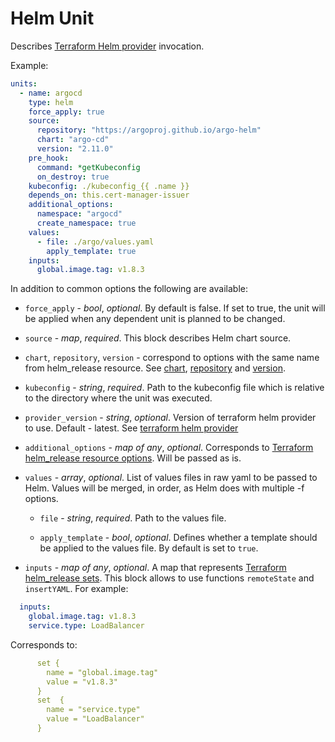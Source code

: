 # Helm Unit

Describes [Terraform Helm provider](https://registry.terraform.io/providers/hashicorp/helm/latest/docs) invocation.

Example:

```yaml
units:
  - name: argocd
    type: helm
    force_apply: true
    source:
      repository: "https://argoproj.github.io/argo-helm"
      chart: "argo-cd"
      version: "2.11.0"
    pre_hook:
      command: *getKubeconfig
      on_destroy: true
    kubeconfig: ./kubeconfig_{{ .name }}
    depends_on: this.cert-manager-issuer
    additional_options:
      namespace: "argocd"
      create_namespace: true
    values:
      - file: ./argo/values.yaml
        apply_template: true
    inputs:
      global.image.tag: v1.8.3
```

In addition to common options the following are available:

* `force_apply` - *bool*, *optional*. By default is false. If set to true, the unit will be applied when any dependent unit is planned to be changed.

* `source` - *map*, *required*. This block describes Helm chart source.

* `chart`, `repository`, `version` - correspond to options with the same name from helm_release resource. See [chart](https://registry.terraform.io/providers/hashicorp/helm/latest/docs/resources/release#chart), [repository](https://registry.terraform.io/providers/hashicorp/helm/latest/docs/resources/release#repository) and [version](https://registry.terraform.io/providers/hashicorp/helm/latest/docs/resources/release#version).

* `kubeconfig` - *string*, *required*. Path to the kubeconfig file which is relative to the directory where the unit was executed.
* `provider_version` - *string*, *optional*. Version of terraform helm provider to use. Default - latest. See [terraform helm provider](https://registry.terraform.io/providers/hashicorp/helm/latest)  

* `additional_options` - *map of any*, *optional*. Corresponds to [Terraform helm_release resource options](https://registry.terraform.io/providers/hashicorp/helm/latest/docs/resources/release#argument-reference). Will be passed as is.

* `values` - *array*, *optional*. List of values files in raw yaml to be passed to Helm. Values will be merged, in order, as Helm does with multiple -f options.

    * `file` - *string*, *required*. Path to the values file.

    * `apply_template` - *bool*, *optional*. Defines whether a template should be applied to the values file. By default is set to `true`. 

* `inputs` - *map of any*, *optional*. A map that represents [Terraform helm_release sets](https://registry.terraform.io/providers/hashicorp/helm/latest/docs/resources/release#set). This block allows to use functions `remoteState` and `insertYAML`. For example:

```yaml
  inputs:
    global.image.tag: v1.8.3
    service.type: LoadBalancer
  ```

Corresponds to:

```yaml
      set {
        name = "global.image.tag"
        value = "v1.8.3"
      }
      set  {
        name = "service.type"
        value = "LoadBalancer"
      }
```
